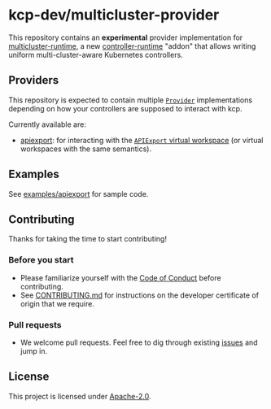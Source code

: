# kcp-dev/multicluster-provider

This repository contains an **experimental** provider implementation for [multicluster-runtime](https://github.com/multicluster-runtime/multicluster-runtime), a new [controller-runtime](https://github.com/kubernetes-sigs/controller-runtime) "addon" that allows writing uniform multi-cluster-aware Kubernetes controllers.

## Providers

This repository is expected to contain multiple [`Provider`](https://github.com/multicluster-runtime/multicluster-runtime/blob/223b19b990050e373880d57211c90ce86c53fd80/pkg/multicluster/multicluster.go#L52) implementations depending on how your controllers are supposed to interact with kcp.

Currently available are:

- [apiexport](./apiexport/): for interacting with the [`APIExport` virtual workspace](https://docs.kcp.io/kcp/latest/concepts/apis/exporting-apis/#build-your-controller) (or virtual workspaces with the same semantics).

## Examples

See [examples/apiexport](./examples/apiexport) for sample code.

## Contributing

Thanks for taking the time to start contributing!

### Before you start

* Please familiarize yourself with the [Code of Conduct](./CODE_OF_CONDUCT.md) before contributing.
* See [CONTRIBUTING.md](./CONTRIBUTING.md) for instructions on the developer certificate of origin that we require.

### Pull requests

* We welcome pull requests. Feel free to dig through existing [issues](https://github.com/kcp-dev/multicluster-provider/issues) and jump in.

## License

This project is licensed under [Apache-2.0](./LICENSE).
